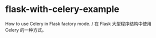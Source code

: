# flask-with-celery-example
How to use Celery in Flask factory mode. / 在 Flask 大型程序结构中使用 Celery 的一种方式。
